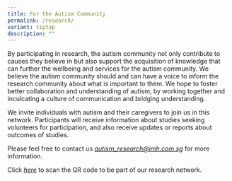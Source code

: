 ```yaml
---
title: For the Autism Community
permalink: /research/
variant: tiptap
description: ""
---
```

<p>By participating in research, the autism community not only contribute
to causes they believe in but also support the acquisition of knowledge
that can further the wellbeing and services for the autism community. We
believe the autism community should and can have a voice to inform the
research community about what is important to them. We hope to foster better
collaboration and understanding of autism, by working together and inculcating
a culture of communication and bridging understanding.</p>
<p>We invite individuals with autism and their caregivers to join us in this
network. Participants will receive information about studies seeking volunteers
for participation, and also receive updates or reports about outcomes of
studies.</p>
<p>Please feel free to contact us <em><a href="mailto:autism_research@imh.com.sg" rel="noopener noreferrer nofollow" target="_blank">autism_research@imh.com.sg</a></em> for
more information.</p>
<p>Click <em><u>here</u></em> to scan the QR code to be part of our research
network.</p>